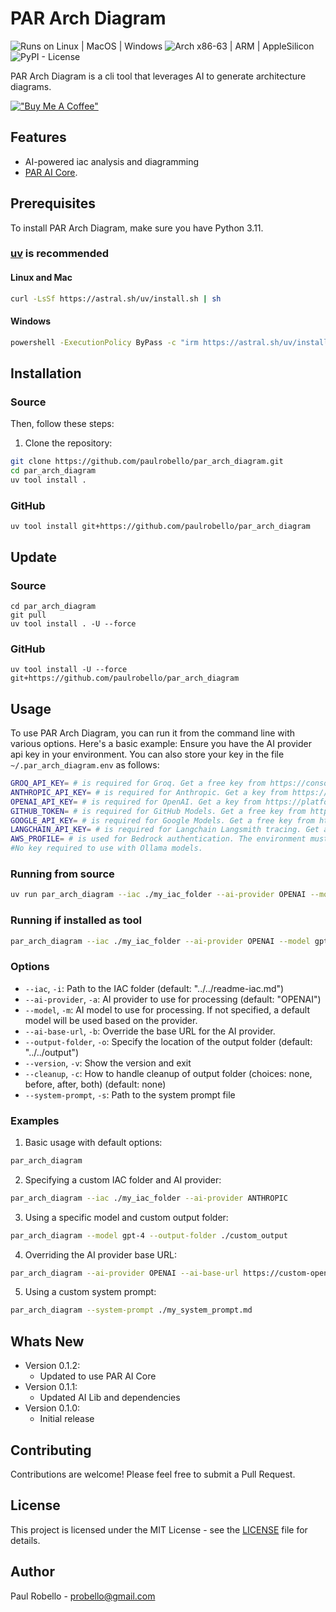 # PAR Arch Diagram

![Runs on Linux | MacOS | Windows](https://img.shields.io/badge/runs%20on-Linux%20%7C%20MacOS%20%7C%20Windows-blue)
![Arch x86-63 | ARM | AppleSilicon](https://img.shields.io/badge/arch-x86--64%20%7C%20ARM%20%7C%20AppleSilicon-blue)  
![PyPI - License](https://img.shields.io/pypi/l/par_arch_diagram)

PAR Arch Diagram is a cli tool that leverages AI to generate architecture diagrams.

[!["Buy Me A Coffee"](https://www.buymeacoffee.com/assets/img/custom_images/orange_img.png)](https://buymeacoffee.com/probello3)

## Features

- AI-powered iac analysis and diagramming
- [PAR AI Core](https://github.com/paulrobello/par_ai_core).

## Prerequisites

To install PAR Arch Diagram, make sure you have Python 3.11.

### [uv](https://pypi.org/project/uv/) is recommended

#### Linux and Mac
```bash
curl -LsSf https://astral.sh/uv/install.sh | sh
```

#### Windows
```bash
powershell -ExecutionPolicy ByPass -c "irm https://astral.sh/uv/install.ps1 | iex"
```

## Installation


### Source

Then, follow these steps:

1. Clone the repository:
```bash
git clone https://github.com/paulrobello/par_arch_diagram.git
cd par_arch_diagram
uv tool install .
```
### GitHub

```shell
uv tool install git+https://github.com/paulrobello/par_arch_diagram
```

## Update

### Source

```shell
cd par_arch_diagram
git pull
uv tool install . -U --force
```

### GitHub

```shell
uv tool install -U --force git+https://github.com/paulrobello/par_arch_diagram
```

## Usage

To use PAR Arch Diagram, you can run it from the command line with various options. Here's a basic example:
Ensure you have the AI provider api key in your environment.
You can also store your key in the file `~/.par_arch_diagram.env` as follows:
```bash
GROQ_API_KEY= # is required for Groq. Get a free key from https://console_out.groq.com/
ANTHROPIC_API_KEY= # is required for Anthropic. Get a key from https://console_out.anthropic.com/
OPENAI_API_KEY= # is required for OpenAI. Get a key from https://platform.openai.com/account/api-keys
GITHUB_TOKEN= # is required for GitHub Models. Get a free key from https://github.com/marketplace/models
GOOGLE_API_KEY= # is required for Google Models. Get a free key from https://console_out.cloud.google.com
LANGCHAIN_API_KEY= # is required for Langchain Langsmith tracing. Get a free key from https://smith.langchain.com/settings
AWS_PROFILE= # is used for Bedrock authentication. The environment must already be authenticated with AWS.
#No key required to use with Ollama models.
```

### Running from source
```bash
uv run par_arch_diagram --iac ./my_iac_folder --ai-provider OPENAI --model gpt-4o -n MyDiagram
```

### Running if installed as tool
```bash
par_arch_diagram --iac ./my_iac_folder --ai-provider OPENAI --model gpt-4o
```

### Options

- `--iac`, `-i`: Path to the IAC folder (default: "../../readme-iac.md")
- `--ai-provider`, `-a`: AI provider to use for processing (default: "OPENAI")
- `--model`, `-m`: AI model to use for processing. If not specified, a default model will be used based on the provider.
- `--ai-base-url`, `-b`: Override the base URL for the AI provider.
- `--output-folder`, `-o`: Specify the location of the output folder (default: "../../output")
- `--version`, `-v`: Show the version and exit
- `--cleanup`, `-c`: How to handle cleanup of output folder (choices: none, before, after, both) (default: none)
- `--system-prompt`, `-s`: Path to the system prompt file

### Examples

1. Basic usage with default options:
```bash
par_arch_diagram
```

2. Specifying a custom IAC folder and AI provider:
```bash
par_arch_diagram --iac ./my_iac_folder --ai-provider ANTHROPIC
```

3. Using a specific model and custom output folder:
```bash
par_arch_diagram --model gpt-4 --output-folder ./custom_output
```

4. Overriding the AI provider base URL:
```bash
par_arch_diagram --ai-provider OPENAI --ai-base-url https://custom-openai-endpoint.com
```

5. Using a custom system prompt:
```bash
par_arch_diagram --system-prompt ./my_system_prompt.md
```

## Whats New
- Version 0.1.2:
  - Updated to use PAR AI Core
- Version 0.1.1:
  - Updated AI Lib and dependencies
- Version 0.1.0:
  - Initial release

## Contributing

Contributions are welcome! Please feel free to submit a Pull Request.

## License

This project is licensed under the MIT License - see the [LICENSE](LICENSE) file for details.

## Author

Paul Robello - probello@gmail.com
